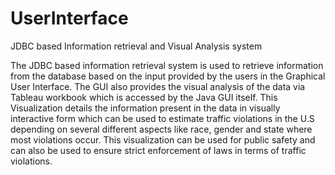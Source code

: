 # UserInterface
JDBC based Information retrieval and Visual Analysis system

The JDBC based information retrieval system is
used to retrieve information from the database
based on the input provided by the users in the
Graphical User Interface. The GUI also provides
the visual analysis of the data via Tableau
workbook which is accessed by the Java GUI
itself. This Visualization details the information
present in the data in visually interactive form
which can be used to estimate traffic violations in
the U.S depending on several different aspects
like race, gender and state where most violations
occur. This visualization can be used for public
safety and can also be used to ensure strict
enforcement of laws in terms of traffic violations.
